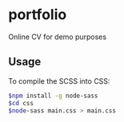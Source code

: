 # portfolio

Online CV for demo purposes

## Usage

To compile the SCSS into CSS:

``` bash
$npm install -g node-sass
$cd css
$node-sass main.css > main.css

```

